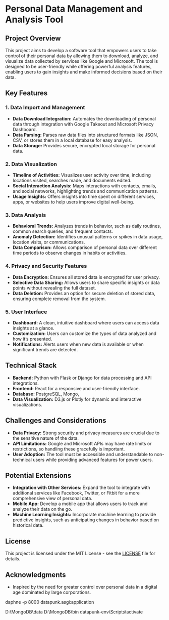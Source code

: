 # Personal Data Management and Analysis Tool

## Project Overview

This project aims to develop a software tool that empowers users to take control of their personal data by allowing them to download, analyze, and visualize data collected by services like Google and Microsoft. The tool is designed to be user-friendly while offering powerful analysis features, enabling users to gain insights and make informed decisions based on their data.

## Key Features

### 1. Data Import and Management
- **Data Download Integration:** Automates the downloading of personal data through integration with Google Takeout and Microsoft Privacy Dashboard.
- **Data Parsing:** Parses raw data files into structured formats like JSON, CSV, or stores them in a local database for easy analysis.
- **Data Storage:** Provides secure, encrypted local storage for personal data.

### 2. Data Visualization
- **Timeline of Activities:** Visualizes user activity over time, including locations visited, searches made, and documents edited.
- **Social Interaction Analysis:** Maps interactions with contacts, emails, and social networks, highlighting trends and communication patterns.
- **Usage Insights:** Offers insights into time spent on different services, apps, or websites to help users improve digital well-being.

### 3. Data Analysis
- **Behavioral Trends:** Analyzes trends in behavior, such as daily routines, common search queries, and frequent contacts.
- **Anomaly Detection:** Identifies unusual patterns or spikes in data usage, location visits, or communications.
- **Data Comparison:** Allows comparison of personal data over different time periods to observe changes in habits or activities.

### 4. Privacy and Security Features
- **Data Encryption:** Ensures all stored data is encrypted for user privacy.
- **Selective Data Sharing:** Allows users to share specific insights or data points without revealing the full dataset.
- **Data Deletion:** Provides an option for secure deletion of stored data, ensuring complete removal from the system.

### 5. User Interface
- **Dashboard:** A clean, intuitive dashboard where users can access data insights at a glance.
- **Customization:** Users can customize the types of data analyzed and how it’s presented.
- **Notifications:** Alerts users when new data is available or when significant trends are detected.

## Technical Stack

- **Backend:** Python with Flask or Django for data processing and API integrations.
- **Frontend:** React for a responsive and user-friendly interface.
- **Database:** PostgreSQL, Mongo, 
- **Data Visualization:** D3.js or Plotly for dynamic and interactive visualizations.

## Challenges and Considerations

- **Data Privacy:** Strong security and privacy measures are crucial due to the sensitive nature of the data.
- **API Limitations:** Google and Microsoft APIs may have rate limits or restrictions, so handling these gracefully is important.
- **User Adoption:** The tool must be accessible and understandable to non-technical users while providing advanced features for power users.

## Potential Extensions

- **Integration with Other Services:** Expand the tool to integrate with additional services like Facebook, Twitter, or Fitbit for a more comprehensive view of personal data.
- **Mobile App:** Develop a mobile app that allows users to track and analyze their data on the go.
- **Machine Learning Insights:** Incorporate machine learning to provide predictive insights, such as anticipating changes in behavior based on historical data.

## License

This project is licensed under the MIT License - see the [LICENSE](LICENSE) file for details.

## Acknowledgments

- Inspired by the need for greater control over personal data in a digital age dominated by large corporations.






daphne -p 8000 datapunk.asgi:application

D:\MongoDB\data
D:\MongoDB\bin
datapunk-env\Scripts\activate


